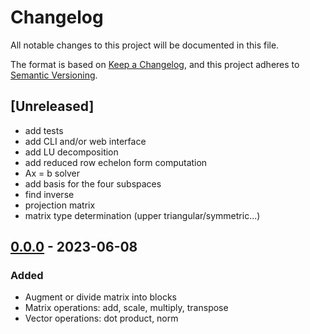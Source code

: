 # Changelog


All notable changes to this project will be documented in this file.

The format is based on [Keep a Changelog](https://keepachangelog.com/en/1.0.0/),
and this project adheres to [Semantic Versioning](https://semver.org/spec/v2.0.0.html).

## [Unreleased]

- add tests
- add CLI and/or web interface
- add LU decomposition
- add reduced row echelon form computation
- Ax = b solver
- add basis for the four subspaces
- find inverse
- projection matrix
- matrix type determination (upper triangular/symmetric...)

## [0.0.0] - 2023-06-08

### Added

- Augment or divide matrix into blocks
- Matrix operations: add, scale, multiply, transpose
- Vector operations: dot product, norm

[0.0.0]: https://github.com/krmpotic/gilbert/releases/tag/0.0.0